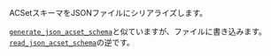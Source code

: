ACSetスキーマをJSONファイルにシリアライズします。

[`generate_json_acset_schema`](@ref)と似ていますが、ファイルに書き込みます。[`read_json_acset_schema`](@ref)の逆です。
